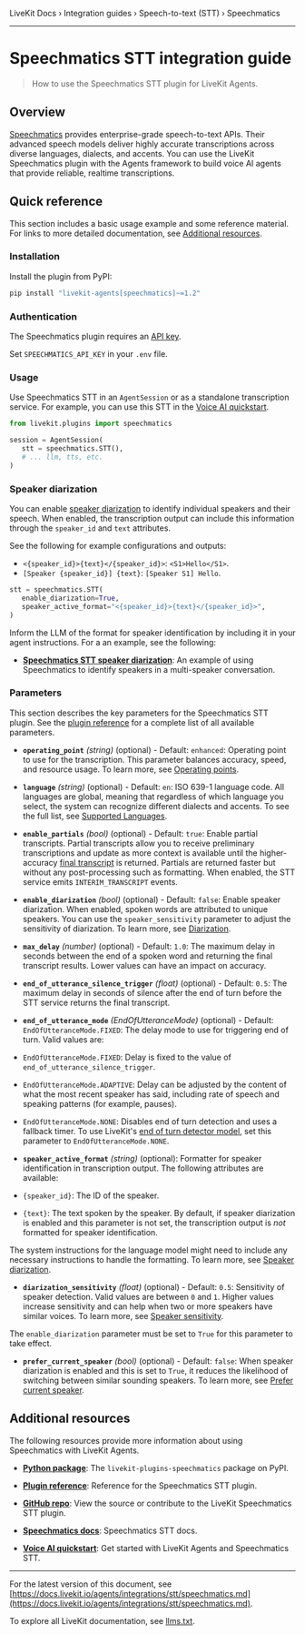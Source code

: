 LiveKit Docs › Integration guides › Speech-to-text (STT) › Speechmatics

---

# Speechmatics STT integration guide

> How to use the Speechmatics STT plugin for LiveKit Agents.

## Overview

[Speechmatics](https://www.speechmatics.com/) provides enterprise-grade speech-to-text APIs. Their advanced speech models deliver highly accurate transcriptions across diverse languages, dialects, and accents. You can use the LiveKit Speechmatics plugin with the Agents framework to build voice AI agents that provide reliable, realtime transcriptions.

## Quick reference

This section includes a basic usage example and some reference material. For links to more detailed documentation, see [Additional resources](#additional-resources).

### Installation

Install the plugin from PyPI:

```bash
pip install "livekit-agents[speechmatics]~=1.2"

```

### Authentication

The Speechmatics plugin requires an [API key](https://docs.speechmatics.com/introduction/authentication).

Set `SPEECHMATICS_API_KEY` in your `.env` file.

### Usage

Use Speechmatics STT in an `AgentSession` or as a standalone transcription service. For example, you can use this STT in the [Voice AI quickstart](https://docs.livekit.io/agents/start/voice-ai.md).

```python
from livekit.plugins import speechmatics

session = AgentSession(
   stt = speechmatics.STT(),
   # ... llm, tts, etc.
)

```

### Speaker diarization

You can enable [speaker diarization](https://docs.speechmatics.com/features/diarization#speaker-diarization) to identify individual speakers and their speech. When enabled, the transcription output can include this information through the `speaker_id` and `text` attributes.

See the following for example configurations and outputs:

- `<{speaker_id}>{text}</{speaker_id}>`: `<S1>Hello</S1>`.
- `[Speaker {speaker_id}] {text}`: `[Speaker S1] Hello`.

```python
stt = speechmatics.STT(
   enable_diarization=True,
   speaker_active_format="<{speaker_id}>{text}</{speaker_id}>",
)

```

Inform the LLM of the format for speaker identification by including it in your agent instructions. For a an example, see the following:

- **[Speechmatics STT speaker diarization](https://github.com/livekit/agents/blob/main/examples/voice_agents/speaker_id_multi_speaker.py)**: An example of using Speechmatics to identify speakers in a multi-speaker conversation.

### Parameters

This section describes the key parameters for the Speechmatics STT plugin. See the [plugin reference](https://docs.livekit.io/reference/python/v1/livekit/plugins/speechmatics/index.html.md#livekit.plugins.speechmatics.STT) for a complete list of all available parameters.

- **`operating_point`** _(string)_ (optional) - Default: `enhanced`: Operating point to use for the transcription. This parameter balances accuracy, speed, and resource usage. To learn more, see [Operating points](https://docs.speechmatics.com/speech-to-text/#operating-points).

- **`language`** _(string)_ (optional) - Default: `en`: ISO 639-1 language code. All languages are global, meaning that regardless of which language you select, the system can recognize different dialects and accents. To see the full list, see [Supported Languages](https://docs.speechmatics.com/introduction/supported-languages).

- **`enable_partials`** _(bool)_ (optional) - Default: `true`: Enable partial transcripts. Partial transcripts allow you to receive preliminary transcriptions and update as more context is available until the higher-accuracy [final transcript](https://docs.speechmatics.com/rt-api-ref#addtranscript) is returned. Partials are returned faster but without any post-processing such as formatting. When enabled, the STT service emits `INTERIM_TRANSCRIPT` events.

- **`enable_diarization`** _(bool)_ (optional) - Default: `false`: Enable speaker diarization. When enabled, spoken words are attributed to unique speakers. You can use the `speaker_sensitivity` parameter to adjust the sensitivity of diarization. To learn more, see [Diarization](https://docs.speechmatics.com/speech-to-text/features/diarization).

- **`max_delay`** _(number)_ (optional) - Default: `1.0`: The maximum delay in seconds between the end of a spoken word and returning the final transcript results. Lower values can have an impact on accuracy.

- **`end_of_utterance_silence_trigger`** _(float)_ (optional) - Default: `0.5`: The maximum delay in seconds of silence after the end of turn before the STT service returns the final transcript.

- **`end_of_utterance_mode`** _(EndOfUtteranceMode)_ (optional) - Default: `EndOfUtteranceMode.FIXED`: The delay mode to use for triggering end of turn. Valid values are:

- `EndOfUtteranceMode.FIXED`: Delay is fixed to the value of `end_of_utterance_silence_trigger`.
- `EndOfUtteranceMode.ADAPTIVE`: Delay can be adjusted by the content of what the most recent speaker has said, including rate of speech and speaking patterns (for example, pauses).
- `EndOfUtteranceMode.NONE`: Disables end of turn detection and uses a fallback timer.
To use LiveKit's [end of turn detector model](https://docs.livekit.io/agents/build/turns.md#turn-detector-model), set this parameter to `EndOfUtteranceMode.NONE`.

- **`speaker_active_format`** _(string)_ (optional): Formatter for speaker identification in transcription output. The following attributes are available:

- `{speaker_id}`: The ID of the speaker.
- `{text}`: The text spoken by the speaker.
By default, if speaker diarization is enabled and this parameter is not set, the transcription output is _not_ formatted for speaker identification.

The system instructions for the language model might need to include any necessary instructions to handle the formatting. To learn more, see [Speaker diarization](#speaker-diarization).

- **`diarization_sensitivity`** _(float)_ (optional) - Default: `0.5`: Sensitivity of speaker detection. Valid values are between `0` and `1`. Higher values increase sensitivity and can help when two or more speakers have similar voices. To learn more, see [Speaker sensitivity](https://docs.speechmatics.com/speech-to-text/features/diarization#speaker-sensitivity).

The `enable_diarization` parameter must be set to `True` for this parameter to take effect.

- **`prefer_current_speaker`** _(bool)_ (optional) - Default: `false`: When speaker diarization is enabled and this is set to `True`, it reduces the likelihood of switching between similar sounding speakers. To learn more, see [Prefer current speaker](https://docs.speechmatics.com/speech-to-text/features/diarization#prefer-current-speaker).

## Additional resources

The following resources provide more information about using Speechmatics with LiveKit Agents.

- **[Python package](https://pypi.org/project/livekit-plugins-speechmatics/)**: The `livekit-plugins-speechmatics` package on PyPI.

- **[Plugin reference](https://docs.livekit.io/reference/python/v1/livekit/plugins/speechmatics/index.html.md#livekit.plugins.speechmatics.STT)**: Reference for the Speechmatics STT plugin.

- **[GitHub repo](https://github.com/livekit/agents/tree/main/livekit-plugins/livekit-plugins-speechmatics)**: View the source or contribute to the LiveKit Speechmatics STT plugin.

- **[Speechmatics docs](https://docs.speechmatics.com/introduction/)**: Speechmatics STT docs.

- **[Voice AI quickstart](https://docs.livekit.io/agents/start/voice-ai.md)**: Get started with LiveKit Agents and Speechmatics STT.

---


For the latest version of this document, see [https://docs.livekit.io/agents/integrations/stt/speechmatics.md](https://docs.livekit.io/agents/integrations/stt/speechmatics.md).

To explore all LiveKit documentation, see [llms.txt](https://docs.livekit.io/llms.txt).
